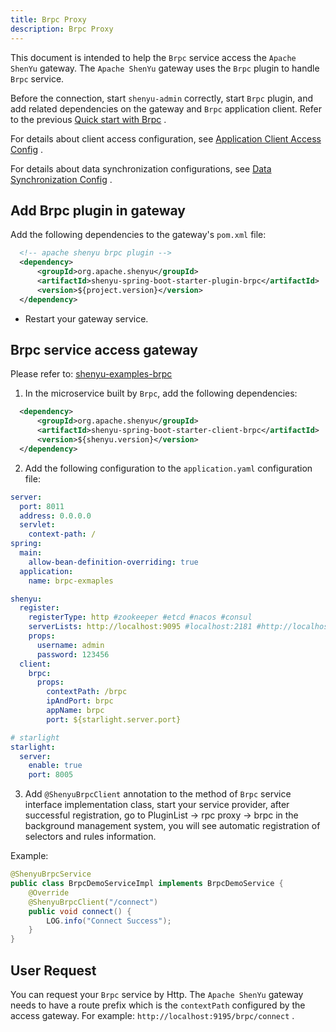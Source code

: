 ```yaml
---
title: Brpc Proxy
description: Brpc Proxy
---
```


This document is intended to help the `Brpc` service access the `Apache ShenYu` gateway. The `Apache ShenYu` gateway uses the `Brpc` plugin to handle `Brpc` service.

Before the connection, start `shenyu-admin` correctly, start `Brpc` plugin, and add related dependencies on the gateway and `Brpc` application client. Refer to the previous [Quick start with Brpc](../quick-start/quick-start-brpc) .

For details about client access configuration, see [Application Client Access Config](property-config/register-center-access.md) .

For details about data synchronization configurations, see [Data Synchronization Config](property-config/use-data-sync.md) .

## Add Brpc plugin in gateway

Add the following dependencies to the gateway's `pom.xml` file:


```xml
  <!-- apache shenyu brpc plugin -->
  <dependency>
      <groupId>org.apache.shenyu</groupId>
      <artifactId>shenyu-spring-boot-starter-plugin-brpc</artifactId>
      <version>${project.version}</version>
  </dependency>
```

* Restart your gateway service.

## Brpc service access gateway

Please refer to: [shenyu-examples-brpc](https://github.com/apache/shenyu/tree/master/shenyu-examples/shenyu-examples-brpc)

1. In the microservice built by `Brpc`, add the following dependencies:

```xml
  <dependency>
      <groupId>org.apache.shenyu</groupId>
      <artifactId>shenyu-spring-boot-starter-client-brpc</artifactId>
      <version>${shenyu.version}</version>
  </dependency>
```

2. Add the following configuration to the `application.yaml` configuration file:

```yaml
server:
  port: 8011
  address: 0.0.0.0
  servlet:
    context-path: /
spring:
  main:
    allow-bean-definition-overriding: true
  application:
    name: brpc-exmaples

shenyu:
  register:
    registerType: http #zookeeper #etcd #nacos #consul
    serverLists: http://localhost:9095 #localhost:2181 #http://localhost:2379 #localhost:8848
    props:
      username: admin
      password: 123456
  client:
    brpc:
      props:
        contextPath: /brpc
        ipAndPort: brpc
        appName: brpc
        port: ${starlight.server.port}

# starlight
starlight:
  server:
    enable: true
    port: 8005
```


3. Add `@ShenyuBrpcClient` annotation to the method of `Brpc` service interface implementation class, start your service provider, after successful registration, go to PluginList -> rpc proxy -> brpc in the background management system, you will see automatic registration of selectors and rules information.

Example:

```java
@ShenyuBrpcService
public class BrpcDemoServiceImpl implements BrpcDemoService {
    @Override
    @ShenyuBrpcClient("/connect")
    public void connect() {
        LOG.info("Connect Success");
    }
}
```

## User Request

You can request your `Brpc` service by Http. The `Apache ShenYu` gateway needs to have a route prefix which is the `contextPath` configured by the access gateway. For example: `http://localhost:9195/brpc/connect` .
